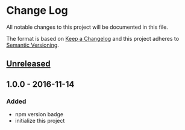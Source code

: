 # Change Log
All notable changes to this project will be documented in this file.

The format is based on [Keep a Changelog](http://keepachangelog.com/) 
and this project adheres to [Semantic Versioning](http://semver.org/).

## [Unreleased]

## 1.0.0 - 2016-11-14
### Added
- npm version badge
- initialize this project


[Unreleased]: https://github.com/super-fe/eslint-config-superfe-rn/compare/1.0.0...HEAD
